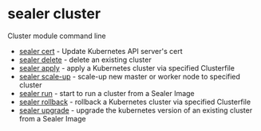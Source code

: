 # sealer cluster

Cluster module command line

* [sealer cert](sealer_cert.md)     - Update Kubernetes API server's cert
* [sealer delete](sealer_delete.md)     - delete an existing cluster
* [sealer apply](sealer_apply.md)     - apply a Kubernetes cluster via specified Clusterfile
* [sealer scale-up](sealer_scale-up.md)     - scale-up new master or worker node to specified cluster
* [sealer run](sealer_run.md)     - start to run a cluster from a Sealer Image
* [sealer rollback](sealer_rollback.md)     - rollback a Kubernetes cluster via specified Clusterfile
* [sealer upgrade](sealer_upgrade.md)     - upgrade the kubernetes version of an existing cluster from a Sealer Image